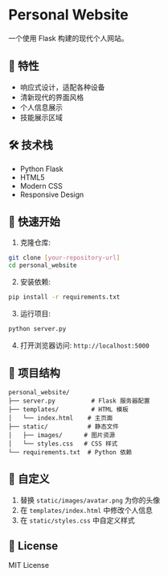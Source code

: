 # Personal Website

一个使用 Flask 构建的现代个人网站。

## 🌟 特性

- 响应式设计，适配各种设备
- 清新现代的界面风格
- 个人信息展示
- 技能展示区域

## 🛠️ 技术栈

- Python Flask
- HTML5
- Modern CSS
- Responsive Design

## 🚀 快速开始

1. 克隆仓库:
```bash
git clone [your-repository-url]
cd personal_website
```

2. 安装依赖:
```bash
pip install -r requirements.txt
```

3. 运行项目:
```bash
python server.py
```

4. 打开浏览器访问: `http://localhost:5000`

## 📁 项目结构

```
personal_website/
├── server.py          # Flask 服务器配置
├── templates/         # HTML 模板
│   └── index.html    # 主页面
├── static/           # 静态文件
│   ├── images/      # 图片资源
│   └── styles.css   # CSS 样式
└── requirements.txt  # Python 依赖
```

## 🔧 自定义

1. 替换 `static/images/avatar.png` 为你的头像
2. 在 `templates/index.html` 中修改个人信息
3. 在 `static/styles.css` 中自定义样式

## 📝 License

MIT License

